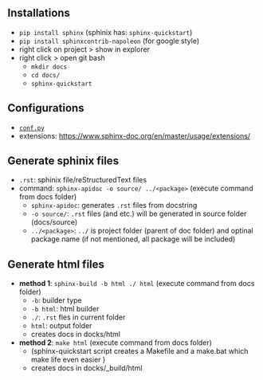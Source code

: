 ## Installations
* `pip install sphinx` (sphinix has: `sphinx-quickstart`)
* `pip install sphinxcontrib-napoleon` (for google style)
* right click on project > show in explorer
* right click > open git bash
  * `mkdir docs`
  * `cd docs/`
  * `sphinx-quickstart`

## Configurations
* [`conf.py`](#)
* extensions: https://www.sphinx-doc.org/en/master/usage/extensions/

## Generate sphinix files 
* `.rst`: sphinix file/reStructuredText files
* command: `sphinx-apidoc -o source/ ../<package>` (execute command from docs folder)
  * `sphinx-apidoc`: generates `.rst` files from docstring
  * `-o source/`: `.rst` files (and etc.) will be generated in source folder (docs/source)
  * `../<package>`: `../` is project folder (parent of doc folder) and optinal package name (if not mentioned, all package will be included)

## Generate html files 
* **method 1**: `sphinx-build -b html ./ html` (execute command from docs folder)
  * `-b`: builder type
  * `-b html`: html builder
  * `./`: `.rst` fles in current folder
  * `html`: output folder
  * creates docs in docks/html
* **method 2**: `make html` (execute command from docs folder)
  * (sphinx-quickstart script creates a Makefile and a make.bat which make life even easier )
  * creates docs in docks/_build/html
